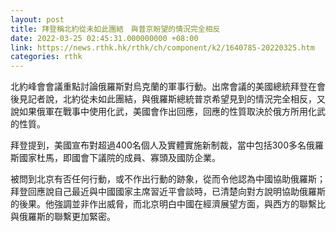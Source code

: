 ```yaml
---
layout: post
title: 拜登稱北約從未如此團結　與普京盼望的情況完全相反
date: 2022-03-25 02:45:31.000000000 +08:00
link: https://news.rthk.hk/rthk/ch/component/k2/1640785-20220325.htm
categories: rthk
---
```


北約峰會會議重點討論俄羅斯對烏克蘭的軍事行動。出席會議的美國總統拜登在會後見記者說，北約從未如此團結，與俄羅斯總統普京希望見到的情況完全相反，又說如果俄軍在戰事中使用化武，美國會作出回應，回應的性質取決於俄方所用化武的性質。

拜登提到，美國宣布對超過400名個人及實體實施新制裁，當中包括300多名俄羅斯國家杜馬，即國會下議院的成員、寡頭及國防企業。

被問到北京有否任何行動，或不作出行動的跡象，從而令他認為中國協助俄羅斯；拜登回應說自己最近與中國國家主席習近平會談時，已清楚向對方說明協助俄羅斯的後果。他強調並非作出威脅，而北京明白中國在經濟展望方面，與西方的聯繫比與俄羅斯的聯繫更加緊密。
